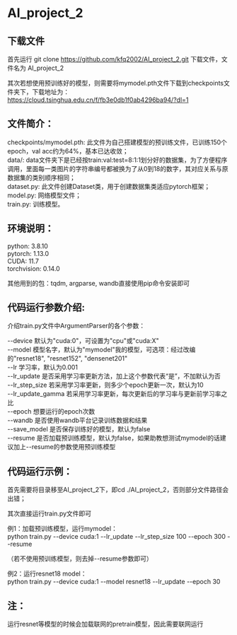 # AI_project_2

## 下载文件
首先运行 git clone https://github.com/kfq2002/AI_project_2.git 下载文件，文件名为 AI_project_2

其次若想使用预训练好的模型，则需要将mymodel.pth文件下载到checkpoints文件夹下，下载地址为：  
https://cloud.tsinghua.edu.cn/f/fb3e0db1f0ab4296ba94/?dl=1

## 文件简介：
checkpoints/mymodel.pth: 此文件为自己搭建模型的预训练文件，已训练150个epoch，val acc约为64%，基本已达收敛；  
data/: data文件夹下是已经按train:val:test=8:1:1划分好的数据集，为了方便程序调用，里面每一类图片的字符串编号都被换为了从0到18的数字，其对应关系与原数据集的类别顺序相同；   
dataset.py: 此文件创建Dataset类，用于创建数据集类适应pytorch框架；   
model.py: 网络模型文件；   
train.py: 训练模型。   

## 环境说明：
python: 3.8.10  
pytorch: 1.13.0  
CUDA: 11.7  
torchvision: 0.14.0  

其他用到的包：tqdm, argparse, wandb直接使用pip命令安装即可  

## 代码运行参数介绍:
介绍train.py文件中ArgumentParser的各个参数：

--device 默认为"cuda:0"，可设置为"cpu"或"cuda:X"  
--model 模型名字，默认为"mymodel"我的模型，可选项：经过改编的"resnet18", "resnet152", "densenet201"  
--lr 学习率，默认为0.001  
--lr_update 是否采用学习率更新方法，加上这个参数代表“是”，不加默认为否  
--lr_step_size 若采用学习率更新，则多少个epoch更新一次，默认为10  
--lr_update_gamma 若采用学习率更新，每次更新后的学习率与更新前学习率之比  
--epoch 想要运行的epoch次数  
--wandb 是否使用wandb平台记录训练数据和结果  
--save_model 是否保存训练好的模型，默认为false  
--resume 是否加载预训练模型，默认为false，如果助教想测试mymodel的话建议加上--resume的参数使用预训练模型  

## 代码运行示例：
首先需要将目录移至AI_project_2下，即cd ./AI_project_2，否则部分文件路径会出错；

其次直接运行train.py文件即可

例1：加载预训练模型，运行mymodel：  
python train.py --device cuda:1 --lr_update --lr_step_size 100 --epoch 300 --resume  

（若不使用预训练模型，则去掉--resume参数即可）

例2：运行resnet18 model：  
python train.py --device cuda:1 --model resnet18 --lr_update --epoch 30 

## 注：
运行resnet等模型的时候会加载联网的pretrain模型，因此需要联网运行